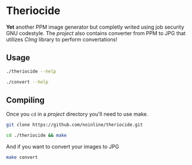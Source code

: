 Theriocide
==========
**Yet** another PPM image generator but completly writed using job security GNU
codestyle. The *project* also contains converter from PPM to JPG that utilizes
*CImg* library to perform convertations!

Usage
-----
```bash
./theriocide --help
```
```bash
./convert --help
```

Compiling
---------
Once you `cd` in a *project* directory you'll need to use make.

```bash
git clone https://github.com/noinline/theriocide.git
```
```bash
cd ./theriocide && make
```
And if you want to convert your images to JPG
```bash
make convert
```

